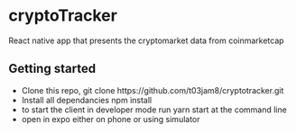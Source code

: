 <h1> cryptoTracker </h1>

<p> React native app that presents the cryptomarket data from coinmarketcap <p>
 
 <h2> Getting started </h2> 
 <ul>
 <li>Clone this repo, git clone https://github.com/t03jam8/cryptotracker.git</li>
 <li>Install all dependancies npm install</li>
 <li> to start the client in developer mode run yarn start at the command line </li>
 <li> open in expo either on phone or using simulator </li>
 </ul>
